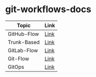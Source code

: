 # git-workflows-docs

| Topic       | Link                          |
| ----------- | ----------------------------- |
| GitHub-Flow | [Link](./docs/github_flow.md) |
| Trunk-Based | [Link](./docs/trunk_based.md) |
| GitLab-Flow | [Link](./docs/gitlab_flow.md) |
| Git-Flow    | [Link](./docs/git_flow.md)    |
| GitOps      | [Link](./docs/GitOps.md)      |